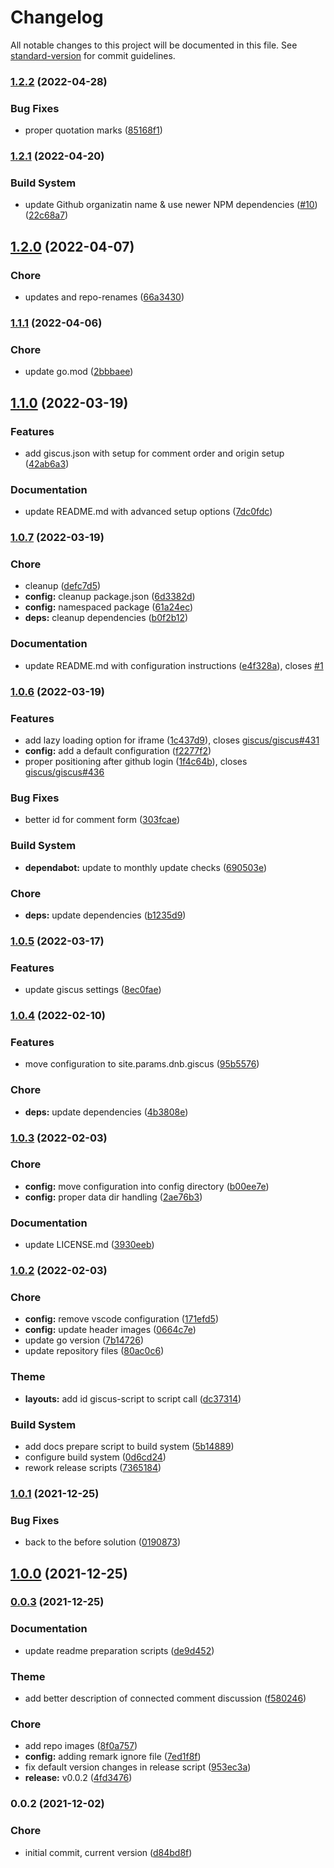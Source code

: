 # Changelog

All notable changes to this project will be documented in this file. See [standard-version](https://github.com/conventional-changelog/standard-version) for commit guidelines.

### [1.2.2](https://github.com/davidsneighbour/hugo-giscus/compare/v1.2.1...v1.2.2) (2022-04-28)


### Bug Fixes

* proper quotation marks ([85168f1](https://github.com/davidsneighbour/hugo-giscus/commit/85168f16ea16b66db20855d32bfa4815acad6274))

### [1.2.1](https://github.com/davidsneighbour/hugo-giscus/compare/v1.2.0...v1.2.1) (2022-04-20)


### Build System

* update Github organizatin name & use newer NPM dependencies ([#10](https://github.com/davidsneighbour/hugo-giscus/issues/10)) ([22c68a7](https://github.com/davidsneighbour/hugo-giscus/commit/22c68a759d35e68946e3327034c24a05597f0645))

## [1.2.0](https://github.com/davidsneighbour/hugo-giscus/compare/v1.1.1...v1.2.0) (2022-04-07)


### Chore

* updates and repo-renames ([66a3430](https://github.com/davidsneighbour/hugo-giscus/commit/66a3430c0d25b62ef436d48722fa2670182fc0c0))

### [1.1.1](https://github.com/davidsneighbour/hugo-giscus/compare/v1.1.0...v1.1.1) (2022-04-06)


### Chore

* update go.mod ([2bbbaee](https://github.com/davidsneighbour/hugo-giscus/commit/2bbbaeedff3690d28ec0c54f42eb327a5c68a3d3))

## [1.1.0](https://github.com/davidsneighbour/hugo-giscus/compare/v1.0.7...v1.1.0) (2022-03-19)


### Features

* add giscus.json with setup for comment order and origin setup ([42ab6a3](https://github.com/davidsneighbour/hugo-giscus/commit/42ab6a38f21f1ccd83955673984c884ff31bac33))


### Documentation

* update README.md with advanced setup options ([7dc0fdc](https://github.com/davidsneighbour/hugo-giscus/commit/7dc0fdc4956d814162d1cc8ee5836e9e5ed107d0))

### [1.0.7](https://github.com/davidsneighbour/hugo-giscus/compare/v1.0.6...v1.0.7) (2022-03-19)


### Chore

* cleanup ([defc7d5](https://github.com/davidsneighbour/hugo-giscus/commit/defc7d5b689d03898a91edd76ee605a321310df6))
* **config:** cleanup package.json ([6d3382d](https://github.com/davidsneighbour/hugo-giscus/commit/6d3382d73fba2cf989c80b99e929f9b5bab6d589))
* **config:** namespaced package ([61a24ec](https://github.com/davidsneighbour/hugo-giscus/commit/61a24ec0628864057d5a808caa20428d1dd9c3fe))
* **deps:** cleanup dependencies ([b0f2b12](https://github.com/davidsneighbour/hugo-giscus/commit/b0f2b12c2bf446a164ed5645a945e7e8553cfc49))


### Documentation

* update README.md with configuration instructions ([e4f328a](https://github.com/davidsneighbour/hugo-giscus/commit/e4f328aa9ed5af4fa11a85c1d73e30525a255ae4)), closes [#1](https://github.com/davidsneighbour/hugo-giscus/issues/1)

### [1.0.6](https://github.com/davidsneighbour/hugo-giscus/compare/v1.0.5...v1.0.6) (2022-03-19)


### Features

* add lazy loading option for iframe ([1c437d9](https://github.com/davidsneighbour/hugo-giscus/commit/1c437d96f4f8dd06b104dbf331a4c594d74a07c5)), closes [giscus/giscus#431](https://github.com/giscus/giscus/issues/431)
* **config:** add a default configuration ([f2277f2](https://github.com/davidsneighbour/hugo-giscus/commit/f2277f2e299069005f9b094e4e45bd827d292087))
* proper positioning after github login ([1f4c64b](https://github.com/davidsneighbour/hugo-giscus/commit/1f4c64b5216df0d183299564a216ebae7f986156)), closes [giscus/giscus#436](https://github.com/giscus/giscus/issues/436)


### Bug Fixes

* better id for comment form ([303fcae](https://github.com/davidsneighbour/hugo-giscus/commit/303fcae933af3a2f8743d41b9ba9fa9c6055ec8e))


### Build System

* **dependabot:** update to monthly update checks ([690503e](https://github.com/davidsneighbour/hugo-giscus/commit/690503eee5dad8f4bffa4888e93b993859b21144))


### Chore

* **deps:** update dependencies ([b1235d9](https://github.com/davidsneighbour/hugo-giscus/commit/b1235d97ee14ae5f22a7e1bf291f17da0e47b663))

### [1.0.5](https://github.com/davidsneighbour/hugo-giscus/compare/v1.0.4...v1.0.5) (2022-03-17)


### Features

* update giscus settings ([8ec0fae](https://github.com/davidsneighbour/hugo-giscus/commit/8ec0fae616bae1e4e8c004a9bed5bb609fe22bf0))

### [1.0.4](https://github.com/davidsneighbour/hugo-giscus/compare/v1.0.3...v1.0.4) (2022-02-10)


### Features

* move configuration to site.params.dnb.giscus ([95b5576](https://github.com/davidsneighbour/hugo-giscus/commit/95b55768f6ea36cf4f789a6614e0e6f20f37fce4))


### Chore

* **deps:** update dependencies ([4b3808e](https://github.com/davidsneighbour/hugo-giscus/commit/4b3808e99cdc15adabaa63545db73ee53e6b86f6))

### [1.0.3](https://github.com/davidsneighbour/hugo-giscus/compare/v1.0.2...v1.0.3) (2022-02-03)


### Chore

* **config:** move configuration into config directory ([b00ee7e](https://github.com/davidsneighbour/hugo-giscus/commit/b00ee7ebb402f0cb9256e0b750fbc21d0d25c628))
* **config:** proper data dir handling ([2ae76b3](https://github.com/davidsneighbour/hugo-giscus/commit/2ae76b386f6b5e69aebdc1e4f2b9177d3a3ec0fe))


### Documentation

* update LICENSE.md ([3930eeb](https://github.com/davidsneighbour/hugo-giscus/commit/3930eeb2e4af3bab26d2d7a91c78de85c90297be))

### [1.0.2](https://github.com/davidsneighbour/hugo-giscus/compare/v1.0.1...v1.0.2) (2022-02-03)


### Chore

* **config:** remove vscode configuration ([171efd5](https://github.com/davidsneighbour/hugo-giscus/commit/171efd5fa8f0b10fe76358c76222a80ee2e6909d))
* **config:** update header images ([0664c7e](https://github.com/davidsneighbour/hugo-giscus/commit/0664c7ebdcbd6df949ff92c2d1346dd2ff106ee3))
* update go version ([7b14726](https://github.com/davidsneighbour/hugo-giscus/commit/7b147268815c5c79a4d583ec98d54939af22f43e))
* update repository files ([80ac0c6](https://github.com/davidsneighbour/hugo-giscus/commit/80ac0c65fc047388de3b9cc5d9ade6425dab8f2f))


### Theme

* **layouts:** add id giscus-script to script call ([dc37314](https://github.com/davidsneighbour/hugo-giscus/commit/dc3731465b41323d5895f20d79b98bb6b5d05100))


### Build System

* add docs prepare script to build system ([5b14889](https://github.com/davidsneighbour/hugo-giscus/commit/5b14889b04d59e01fd7478152d7102fd835c95ed))
* configure build system ([0d6cd24](https://github.com/davidsneighbour/hugo-giscus/commit/0d6cd241f1a2812aa6ef95e7dfd58b6d3d46bb3f))
* rework release scripts ([7365184](https://github.com/davidsneighbour/hugo-giscus/commit/73651845973aa24b0d1ab24d53da91a9e80fd2d1))

### [1.0.1](https://github.com/davidsneighbour/hugo-giscus/compare/v1.0.0...v1.0.1) (2021-12-25)


### Bug Fixes

* back to the before solution ([0190873](https://github.com/davidsneighbour/hugo-giscus/commit/0190873f8ae32371be46400bc07a404bac0510ff))

## [1.0.0](https://github.com/davidsneighbour/hugo-giscus/compare/v0.0.3...v1.0.0) (2021-12-25)

### [0.0.3](https://github.com/davidsneighbour/hugo-giscus/compare/v0.0.2...v0.0.3) (2021-12-25)


### Documentation

* update readme preparation scripts ([de9d452](https://github.com/davidsneighbour/hugo-giscus/commit/de9d452a2d70a8b0ffd8fe2dec520be5e6044f05))


### Theme

* add better description of connected comment discussion ([f580246](https://github.com/davidsneighbour/hugo-giscus/commit/f580246fee19ab852169510a06e8026d00860161))


### Chore

* add repo images ([8f0a757](https://github.com/davidsneighbour/hugo-giscus/commit/8f0a75742551d04dce39416c1f96cf2aaec849f0))
* **config:** adding remark ignore file ([7ed1f8f](https://github.com/davidsneighbour/hugo-giscus/commit/7ed1f8f2e4cbe7ad59b0130723b49c6495de4e22))
* fix default version changes in release script ([953ec3a](https://github.com/davidsneighbour/hugo-giscus/commit/953ec3aed208368b1493e3d2bc28e7fcbcfef49c))
* **release:** v0.0.2 ([4fd3476](https://github.com/davidsneighbour/hugo-giscus/commit/4fd3476b395336b4d054ff17886dc1fdccff9b11))

### 0.0.2 (2021-12-02)


### Chore

* initial commit, current version ([d84bd8f](https://github.com/davidsneighbour/hugo-giscus/commit/d84bd8fd7ca45bdbc386539e662d6bed60712520))
